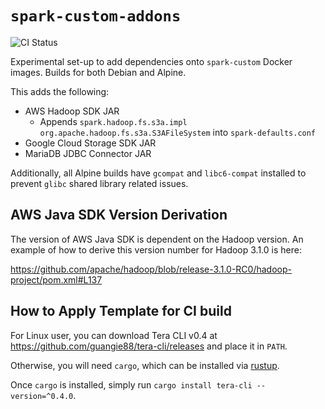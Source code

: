 # `spark-custom-addons`

![CI Status](https://img.shields.io/github/workflow/status/dsaidgovsg/spark-custom-addons/CI/master?label=CI&logo=github&style=for-the-badge)

Experimental set-up to add dependencies onto `spark-custom` Docker images.
Builds for both Debian and Alpine.

This adds the following:

- AWS Hadoop SDK JAR
  - Appends `spark.hadoop.fs.s3a.impl org.apache.hadoop.fs.s3a.S3AFileSystem`
    into `spark-defaults.conf`
- Google Cloud Storage SDK JAR
- MariaDB JDBC Connector JAR

Additionally, all Alpine builds have `gcompat` and `libc6-compat` installed to
prevent `glibc` shared library related issues.

## AWS Java SDK Version Derivation

The version of AWS Java SDK is dependent on the Hadoop version. An example of
how to derive this version number for Hadoop 3.1.0 is here:

<https://github.com/apache/hadoop/blob/release-3.1.0-RC0/hadoop-project/pom.xml#L137>

## How to Apply Template for CI build

For Linux user, you can download Tera CLI v0.4 at
<https://github.com/guangie88/tera-cli/releases> and place it in `PATH`.

Otherwise, you will need `cargo`, which can be installed via
[rustup](https://rustup.rs/).

Once `cargo` is installed, simply run `cargo install tera-cli --version=^0.4.0`.
